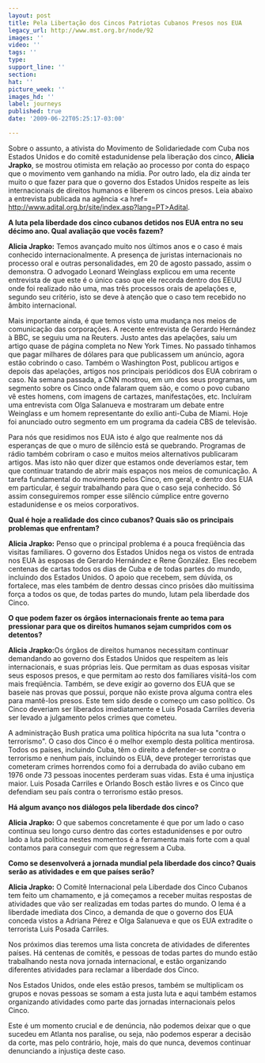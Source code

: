 ```yaml
---
layout: post
title: Pela Libertação dos Cincos Patriotas Cubanos Presos nos EUA
legacy_url: http://www.mst.org.br/node/92
images: ''
video: ''
tags: ''
type: 
support_line: ''
section: 
hat: ''
picture_week: ''
images_hd: ''
label: journeys
published: true
date: '2009-06-22T05:25:17-03:00'

---
```

Sobre o assunto, a ativista do Movimento de Solidariedade com Cuba nos Estados Unidos e do comitê estadunidense pela liberação dos cinco, <b>Alicia Jrapko</b>, se mostrou otimista em relação ao processo por conta do espaço que o movimento vem ganhando na mídia. Por outro lado, ela diz ainda ter muito o que fazer para que o governo dos Estados Unidos respeite as leis internacionais de direitos humanos e liberem os cincos presos. Leia abaixo a entrevista publicada na agência <a href= http://www.adital.org.br/site/index.asp?lang=PT>Adital</a>. 

<b>A luta pela liberdade dos cinco cubanos detidos nos EUA entra no seu décimo ano. Qual avaliação que vocês fazem?</b>

<b>Alicia Jrapko:</b> Temos avançado muito nos últimos anos e o caso é mais conhecido internacionalmente. A presença de juristas internacionais no processo oral e outras personalidades, em 20 de agosto passado, assim o demonstra. O advogado Leonard Weinglass explicou em uma recente entrevista de que este é o único caso que ele recorda dentro dos EEUU onde foi realizado não uma, mas três processos orais de apelações e, segundo seu critério, isto se deve à atenção que o caso tem recebido no âmbito internacional. 

Mais importante ainda, é que temos visto uma mudança nos meios de comunicação das corporações. A recente entrevista de Gerardo Hernández à BBC, se seguiu uma na Reuters. Justo antes das apelações, saiu um artigo quase de página completa no New York Times. No passado tínhamos que pagar milhares de dólares para que publicassem um anúncio, agora estão cobrindo o caso. Também o Washington Post, publicou artigos e depois das apelações, artigos nos principais periódicos dos EUA cobriram o caso. Na semana passada, a CNN mostrou, em um dos seus programas, um segmento sobre os Cinco onde falaram quem são, e como o povo cubano vê estes homens, com imagens de cartazes, manifestações, etc. Incluíram uma entrevista com Olga Salanueva e mostraram um debate entre Weinglass e um homem representante do exílio anti-Cuba de Miami. Hoje foi anunciado outro segmento em um programa da cadeia CBS de televisão. 

Para nós que residimos nos EUA isto é algo que realmente nos dá esperanças de que o muro de silêncio está se quebrando. Programas de rádio também cobriram o caso e muitos meios alternativos publicaram artigos. Mas isto não quer dizer que estamos onde deveríamos estar, tem que continuar tratando de abrir mais espaços nos meios de comunicação. A tarefa fundamental do movimento pelos Cinco, em geral, e dentro dos EUA em particular, é seguir trabalhando para que o caso seja conhecido. Só assim conseguiremos romper esse silêncio cúmplice entre governo estadunidense e os meios corporativos.  

<b>Qual é hoje a realidade dos cinco cubanos? Quais são os principais problemas que enfrentam?</b>

<b>Alicia Jrapko:</b> Penso que o principal problema é a pouca freqüência das visitas familiares. O governo dos Estados Unidos nega os vistos de entrada nos EUA às esposas de Gerardo Hernández e Rene González.  Eles recebem centenas de cartas todos os dias de Cuba e de todas partes do mundo, incluindo dos Estados Unidos. O apoio que recebem, sem dúvida, os fortalece, mas eles também de dentro dessas cinco prisões dão muitíssima força a todos os que, de todas partes do mundo, lutam pela liberdade dos Cinco. 

<b>O que podem fazer os órgãos internacionais frente ao tema para pressionar para que os direitos humanos sejam cumpridos com os detentos?</b>

<b>Alicia Jrapko:</b>Os órgãos de direitos humanos necessitam continuar demandando ao governo dos Estados Unidos que respeitem as leis internacionais, e suas próprias leis. Que permitam as duas esposas visitar seus esposos presos, e que permitam ao resto dos familiares visitá-los com mais freqüência. Também, se deve exigir ao governo dos EUA que se baseie nas provas que possui, porque não existe prova alguma contra eles para mantê-los presos. Este tem sido desde o começo um caso político. Os Cinco deveriam ser liberados imediatamente e Luis Posada Carriles deveria ser levado a julgamento pelos crimes que cometeu. 

A administração Bush pratica uma política hipócrita na sua luta "contra o terrorismo". O caso dos Cinco é o melhor exemplo desta política mentirosa. Todos os países, incluindo Cuba, têm o direito a defender-se contra o terrorismo e nenhum país, incluindo os EUA, deve proteger terroristas que cometeram crimes horrendos como foi a derrubada do avião cubano em 1976 onde 73 pessoas inocentes perderam suas vidas. Esta é uma injustiça maior. Luis Posada Carriles e Orlando Bosch estão livres e os Cinco que defendiam seu país contra o terrorismo estão presos. 

<b>Há algum avanço nos diálogos pela liberdade dos cinco?</b>

<b>Alicia Jrapko:</b> O que sabemos concretamente é que por um lado o caso continua seu longo curso dentro das cortes estadunidenses e por outro lado a luta política nestes momentos é a ferramenta mais forte com a qual contamos para conseguir com que regressem a Cuba.

<b>Como se desenvolverá a jornada mundial pela liberdade dos cinco? Quais serão as atividades e em que países serão?</b>

<b>Alicia Jrapko:</b> O Comitê Internacional pela Liberdade dos Cinco Cubanos tem feito um chamamento, e já começamos a receber muitas respostas de atividades que vão ser realizadas em todas partes do mundo. O lema é a liberdade imediata dos Cinco, a demanda de que o governo dos EUA conceda vistos a Adriana Pérez e Olga Salanueva e que os EUA extradite o terrorista Luis Posada Carriles. 

Nos próximos dias teremos uma lista concreta de atividades de diferentes países. Há centenas de comitês, e pessoas de todas partes do mundo estão trabalhando nesta nova jornada internacional, e estão organizando diferentes atividades para reclamar a liberdade dos Cinco. 

Nos Estados Unidos, onde eles estão presos, também se multiplicam os grupos e novas pessoas se somam a esta justa luta e aqui também estamos organizando atividades como parte das jornadas internacionais pelos Cinco. 

Este é um momento crucial e de denúncia, não podemos deixar que o que sucedeu em Atlanta nos paralise, ou seja, não podemos esperar a decisão da corte, mas pelo contrário, hoje, mais do que nunca, devemos continuar denunciando a injustiça deste caso.
